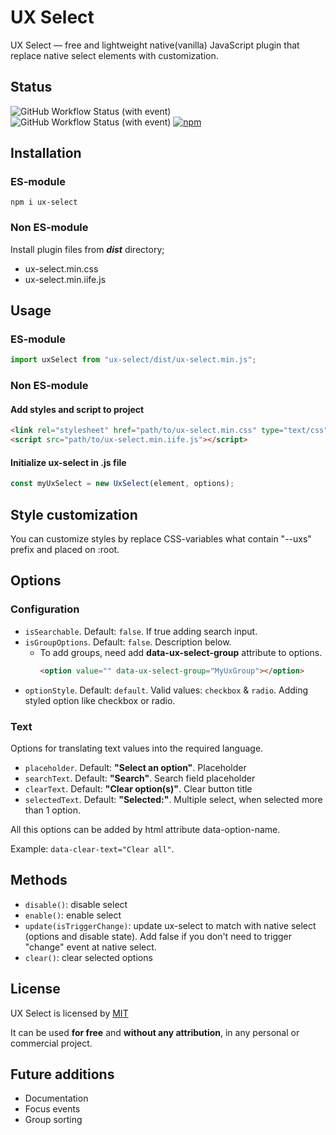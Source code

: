 # UX Select

UX Select — free and lightweight native(vanilla) JavaScript plugin that replace native select elements with customization.

## Status

![GitHub Workflow Status (with event)](https://img.shields.io/github/actions/workflow/status/afonja14755/ux-select/format.yml?logo=github%20actions&label=Prettier&labelColor=%23fff)
![GitHub Workflow Status (with event)](https://img.shields.io/github/actions/workflow/status/afonja14755/ux-select/lint.yml?logo=github%20actions&label=ESLint&labelColor=%23fff)
[![npm](https://img.shields.io/npm/v/ux-select?logo=npm&logoColor=%232088FF&labelColor=%23FFF)](https://www.npmjs.com/package/ux-select)

## Installation

### ES-module

```shell
npm i ux-select
```

### Non ES-module

Install plugin files from **_dist_** directory;

- ux-select.min.css
- ux-select.min.iife.js

## Usage

### ES-module

```javascript
import uxSelect from "ux-select/dist/ux-select.min.js";
```

### Non ES-module

#### Add styles and script to project

```html
<link rel="stylesheet" href="path/to/ux-select.min.css" type="text/css" />
<script src="path/to/ux-select.min.iife.js"></script>
```

#### Initialize ux-select in .js file

```javascript
const myUxSelect = new UxSelect(element, options);
```

## Style customization

You can customize styles by replace CSS-variables what contain "--uxs" prefix and placed on :root.

## Options

### Configuration

- `isSearchable`. Default: `false`. If true adding search input.
- `isGroupOptions`. Default: `false`. Description below.
  - To add groups, need add **data-ux-select-group** attribute to options.
    ```html
    <option value="" data-ux-select-group="MyUxGroup"></option>
    ```
- `optionStyle`. Default: `default`. Valid values: `checkbox` & `radio`. Adding styled option like checkbox or radio.

### Text

Options for translating text values into the required language.

- `placeholder`. Default: **"Select an option"**. Placeholder
- `searchText`. Default: **"Search"**. Search field placeholder
- `clearText`. Default: **"Clear option(s)"**. Clear button title
- `selectedText`. Default: **"Selected:"**. Multiple select, when selected more than 1 option.

All this options can be added by html attribute data-option-name.

Example: `data-clear-text="Clear all"`.

## Methods

- `disable()`: disable select
- `enable()`: enable select
- `update(isTriggerChange)`: update ux-select to match with native select (options and disable state). Add false if you
  don't need to trigger "change" event at native select.
- `clear()`: clear selected options

## License

UX Select is licensed by [MIT](https://choosealicense.com/licenses/mit/)

It can be used **for free** and **without any attribution**, in any personal or commercial project.

## Future additions

- Documentation
- Focus events
- Group sorting
